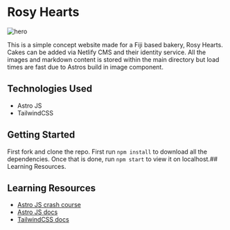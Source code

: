 # Rosy Hearts

![hero](https://github.com/anav5704/Rosy-Hearts/blob/main/rosy-hearts.png)

This is a simple concept website made for a Fiji based bakery, Rosy Hearts. Cakes can be added via Netlify CMS and their identity service. All the images and markdown content is stored within the  main directory but load times are fast due to Astros build in image component.

## Technologies Used

- Astro JS
- TailwindCSS

## Getting Started

First fork and clone the repo. First run ```npm install``` to download all the dependencies. Once that is done, run ```npm start``` to view it on localhost.## Learning Resources.

## Learning Resources

- [Astro JS crash course](https://www.youtube.com/watch?v=zrPVTf761OI)
- [Astro JS docs](https://docs.astro.build/en/getting-started)
- [TailwindCSS docs](https://tailwindcss.com/docs/installation)
